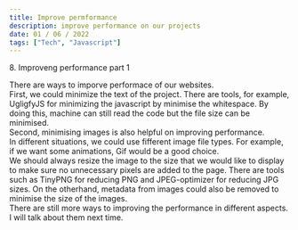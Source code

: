 ```yaml
---
title: Improve permformance
description: improve performance on our projects
date: 01 / 06 / 2022
tags: ["Tech", "Javascript"]
---
```


<p>8. Improveng performance part 1</p>


<p> There are ways to imporve performace of our websites.<br />
First, we could minimize the text of the project. There are tools, for example, UgligfyJS for minimizing the javascript by minimise the whitespace.
By doing this, machine can still read the code but the file size can be minimised.<br/>
Second, minimising images is also helpful on improving performance.<br/>
In different situations, we could use fifferent image file types. For example, if we want some animations, Gif would be a good choice. <br/>
We should always resize the image to the size that we would like to display to make sure no unnecessary pixels are added to the page. There are tools such as TinyPNG for reducing PNG and JPEG-optimizer for reducing JPG sizes.
On the otherhand, metadata from images could also be removed to minimise the size of the images. <br/>
There are still more ways to improving the performance in different aspects.
I will talk about them next time.
</p>

